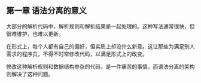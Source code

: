 ## 第一章 语法分离的意义

大部分的解析代码中，解析规则和解析结果是一起处理的。这种写法通常很快，但很难维护，也难以更新。

在形式上，每个人都有自己的偏好，但实质上却没什么新意。这让那些为满足别人需求的程序员，不得不时常修改代码，以满足形式上的改变。

修改这种解析规则和数据结构参杂的代码，是一件痛苦的事情，而语法分离的架构则解决了这种问题。